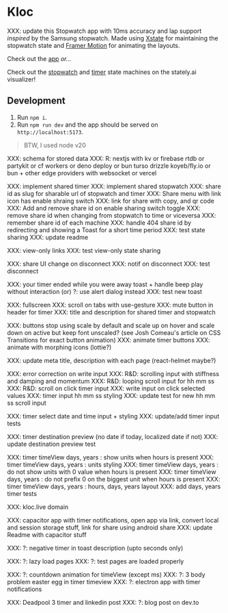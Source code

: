 # Kloc

XXX: update this 
Stopwatch app with 10ms accuracy and lap support _inspired_ by the Samsung stopwatch.
Made using [Xstate](https://stately.ai/docs/xstate) for maintaining the stopwatch state and [Framer Motion](https://www.framer.com/motion/) for animating the layouts.

Check out the [app](https://kloc.pages.dev/) _or..._

Check out the [stopwatch](https://stately.ai/registry/editor/350b30e8-7251-4b58-bd6c-670bfee8af31?mode=design&machineId=b50146c3-1632-41cc-bd44-baa31457f6cf) and [timer](https://stately.ai/registry/editor/350b30e8-7251-4b58-bd6c-670bfee8af31?mode=design&machineId=04d2084b-bb49-4e65-b68e-3db3ac7c40ae) state machines on the stately.ai visualizer!

## Development

1. Run `npm i`.
2. Run `npm run dev` and the app should be served on `http://localhost:5173`.

> BTW, I used node v20

XXX: schema for stored data
XXX: R: nextjs with kv or firebase rtdb or partykit or cf workers or deno deploy or bun turso drizzle koyeb/fly.io or bun + other edge providers with websocket or vercel

XXX: implement shared timer
XXX: implement shared stopwatch
XXX: share id as slug for sharable url of stopwatch and timer
XXX: Share menu with link icon has enable shraing switch
XXX: link for share with copy, and qr code
XXX: Add and remove share id on enable sharing switch toggle
XXX: remove share id when changing from stopwatch to time or viceversa
XXX: remember share id of each machine
XXX: handle 404 share id by redirecting and showing a Toast for a short time period
XXX: test state sharing
XXX: update readme

XXX: view-only links
XXX: test view-only state sharing

XXX: share UI change on disconnect
XXX: notif on disconnect
XXX: test disconnect

XXX: your timer ended while you were away toast + handle beep play without interaction (or) ?: use alert dialog instead
XXX: test new toast

XXX: fullscreen
XXX: scroll on tabs with use-gesture
XXX: mute button in header for timer
XXX: title and description for shared timer and stopwatch

XXX: buttons stop using scale by default and scale up on hover and scale down on active but keep font unscaled? (see Josh Comeau's article on CSS Transitions for exact button animation)
XXX: animate timer buttons
XXX: animate with morphing icons (lottie?)

XXX: update meta title, description with each page (react-helmet maybe?)

XXX: error correction on write input
XXX: R&D: scrolling input with stiffness and damping and momentum
XXX: R&D: looping scroll input for hh mm ss
XXX: R&D: scroll on click timer input
XXX: write input on click selected values
XXX: timer input hh mm ss styling
XXX: update test for new hh mm ss scroll input

XXX: timer select date and time input + styling
XXX: update/add timer input tests

XXX: timer destination preview (no date if today, localized date if not)
XXX: update destination preview test

XXX: timer timeView days, years : show units when hours is present
XXX: timer timeView days, years : units styling
XXX: timer timeView days, years : do not show units with 0 value when hours is present
XXX: timer timeView days, years : do not prefix 0 on the biggest unit when hours is present
XXX: timer timeView days, years : hours, days, years layout
XXX: add days, years timer tests

XXX: kloc.live domain

XXX: capacitor app with timer notifications, open app via link, convert local and session storage stuff, link for share using android share
XXX: update Readme with capacitor stuff

XXX: ?: negative timer in toast description (upto seconds only)

XXX: ?: lazy load pages
XXX: ?: test pages are loaded properly

XXX: ?: countdown animation for timeView (except ms)
XXX: ?: 3 body problem easter egg in timer timeview
XXX: ?: electron app with timer notifications

XXX: Deadpool 3 timer and linkedin post
XXX: ?: blog post on dev.to
